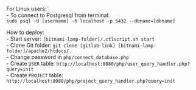 For Linux users:  
    - To connect to Postgresql from terminal:  
		`sudo psql -U [username] -h localhost -p 5432 --dbname=[dbname]`
  
  
How to deploy:   
    - Start server: `[bitnami-lamp-folder]/.ctlscript.sh start`   
    - Clone Git folder: `git clone [gitlab-link] [bitnami-lamp-folder]/apache2/htdocs/`  
    - Change password in `php/connect_database.php`   
    - Create `USER` table: `http://localhost:8080/php/user_query_handler.php?query=init`  
    - Create `PROJECT` table: `http://localhost:8080/php/project_query_handler.php?query=init`  
